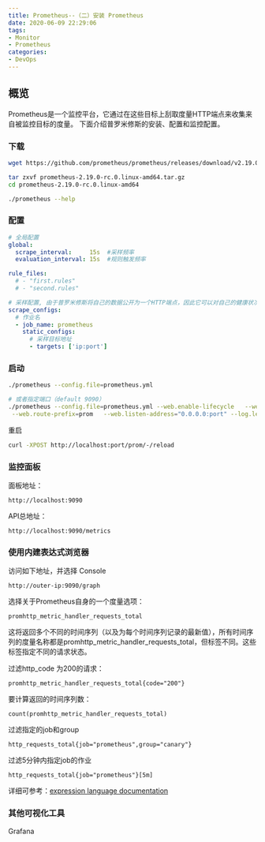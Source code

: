 ```yaml
---
title: Prometheus--（二）安装 Prometheus
date: 2020-06-09 22:29:06
tags:
- Monitor
- Prometheus
categories:
- DevOps
---
```

## 概览

Prometheus是一个监控平台，它通过在这些目标上刮取度量HTTP端点来收集来自被监控目标的度量。
下面介绍普罗米修斯的安装、配置和监控配置。


### 下载

```bash
wget https://github.com/prometheus/prometheus/releases/download/v2.19.0-rc.0/prometheus-2.19.0-rc.0.linux-amd64.tar.gz

tar zxvf prometheus-2.19.0-rc.0.linux-amd64.tar.gz
cd prometheus-2.19.0-rc.0.linux-amd64

./prometheus --help
```

### 配置
```yml
# 全局配置
global:
  scrape_interval:     15s  #采样频率
  evaluation_interval: 15s  #规则触发频率

rule_files:
  # - "first.rules"
  # - "second.rules"

# 采样配置, 由于普罗米修斯将自己的数据公开为一个HTTP端点，因此它可以对自己的健康状况进行清理和监视
scrape_configs:
  # 作业名
  - job_name: prometheus
    static_configs:
      # 采样目标地址
      - targets: ['ip:port']
```

### 启动
```bash
./prometheus --config.file=prometheus.yml

# 或者指定端口（default 9090）
./prometheus --config.file=prometheus.yml --web.enable-lifecycle   --web.external-url="http://outer-ip:port/prom"  \
 --web.route-prefix=prom   --web.listen-address="0.0.0.0:port" --log.level="info"
```

重启
```bash
curl -XPOST http://localhost:port/prom/-/reload
```

### 监控面板

面板地址：
```
http://localhost:9090
```

API总地址：
```
http://localhost:9090/metrics
```

### 使用内建表达式浏览器

访问如下地址，并选择 Console
```
http://outer-ip:9090/graph
```

选择关于Prometheus自身的一个度量选项：
```
promhttp_metric_handler_requests_total
```

这将返回多个不同的时间序列（以及为每个时间序列记录的最新值），所有时间序列的度量名称都是promhttp_metric_handler_requests_total，但标签不同。这些标签指定不同的请求状态。

过滤http_code 为200的请求：
```
promhttp_metric_handler_requests_total{code="200"}
```

要计算返回的时间序列数：
```
count(promhttp_metric_handler_requests_total)
```

过滤指定的job和group
```
http_requests_total{job="prometheus",group="canary"}
```

过滤5分钟内指定job的作业
```
http_requests_total{job="prometheus"}[5m]
```

详细可参考：[expression language documentation](https://prometheus.io/docs/prometheus/latest/querying/basics/)



### 其他可视化工具

Grafana
